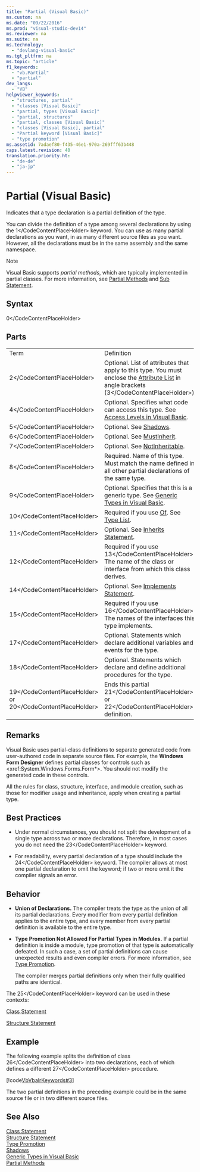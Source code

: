 ```yaml
---
title: "Partial (Visual Basic)"
ms.custom: na
ms.date: "09/22/2016"
ms.prod: "visual-studio-dev14"
ms.reviewer: na
ms.suite: na
ms.technology: 
  - "devlang-visual-basic"
ms.tgt_pltfrm: na
ms.topic: "article"
f1_keywords: 
  - "vb.Partial"
  - "partial"
dev_langs: 
  - "VB"
helpviewer_keywords: 
  - "structures, partial"
  - "classes [Visual Basic]"
  - "partial, types [Visual Basic]"
  - "partial, structures"
  - "partial, classes [Visual Basic]"
  - "classes [Visual Basic], partial"
  - "Partial keyword [Visual Basic]"
  - "type promotion"
ms.assetid: 7adaef80-f435-46e1-970a-269fff63b448
caps.latest.revision: 40
translation.priority.ht: 
  - "de-de"
  - "ja-jp"
---
```

# Partial (Visual Basic)
Indicates that a type declaration is a partial definition of the type.  
  
 You can divide the definition of a type among several declarations by using the <CodeContentPlaceHolder>1\</CodeContentPlaceHolder> keyword. You can use as many partial declarations as you want, in as many different source files as you want. However, all the declarations must be in the same assembly and the same namespace.  
  
> [!NOTE]
>  Visual Basic supports *partial methods*, which are typically implemented in partial classes. For more information, see [Partial Methods](../vs140/partial-methods--visual-basic-.md) and [Sub Statement](../vs140/sub-statement--visual-basic-.md).  
  
## Syntax  
  
<CodeContentPlaceHolder>0\</CodeContentPlaceHolder>  
## Parts  
  
|||  
|-|-|  
|Term|Definition|  
|<CodeContentPlaceHolder>2\</CodeContentPlaceHolder>|Optional. List of attributes that apply to this type. You must enclose the [Attribute List](../vs140/attribute-list--visual-basic-.md) in angle brackets (<CodeContentPlaceHolder>3\</CodeContentPlaceHolder>).|  
|<CodeContentPlaceHolder>4\</CodeContentPlaceHolder>|Optional. Specifies what code can access this type. See [Access Levels in Visual Basic](../vs140/access-levels-in-visual-basic.md).|  
|<CodeContentPlaceHolder>5\</CodeContentPlaceHolder>|Optional. See [Shadows](../vs140/shadows--visual-basic-.md).|  
|<CodeContentPlaceHolder>6\</CodeContentPlaceHolder>|Optional. See [MustInherit](../vs140/mustinherit--visual-basic-.md).|  
|<CodeContentPlaceHolder>7\</CodeContentPlaceHolder>|Optional. See [NotInheritable](../vs140/notinheritable--visual-basic-.md).|  
|<CodeContentPlaceHolder>8\</CodeContentPlaceHolder>|Required. Name of this type. Must match the name defined in all other partial declarations of the same type.|  
|<CodeContentPlaceHolder>9\</CodeContentPlaceHolder>|Optional. Specifies that this is a generic type. See [Generic Types in Visual Basic](../vs140/generic-types-in-visual-basic--visual-basic-.md).|  
|<CodeContentPlaceHolder>10\</CodeContentPlaceHolder>|Required if you use [Of](../vs140/of-clause--visual-basic-.md). See [Type List](../vs140/type-list--visual-basic-.md).|  
|<CodeContentPlaceHolder>11\</CodeContentPlaceHolder>|Optional. See [Inherits Statement](../vs140/inherits-statement.md).|  
|<CodeContentPlaceHolder>12\</CodeContentPlaceHolder>|Required if you use <CodeContentPlaceHolder>13\</CodeContentPlaceHolder>. The name of the class or interface from which this class derives.|  
|<CodeContentPlaceHolder>14\</CodeContentPlaceHolder>|Optional. See [Implements Statement](../vs140/implements-statement.md).|  
|<CodeContentPlaceHolder>15\</CodeContentPlaceHolder>|Required if you use <CodeContentPlaceHolder>16\</CodeContentPlaceHolder>. The names of the interfaces this type implements.|  
|<CodeContentPlaceHolder>17\</CodeContentPlaceHolder>|Optional. Statements which declare additional variables and events for the type.|  
|<CodeContentPlaceHolder>18\</CodeContentPlaceHolder>|Optional. Statements which declare and define additional procedures for the type.|  
|<CodeContentPlaceHolder>19\</CodeContentPlaceHolder> or <CodeContentPlaceHolder>20\</CodeContentPlaceHolder>|Ends this partial <CodeContentPlaceHolder>21\</CodeContentPlaceHolder> or <CodeContentPlaceHolder>22\</CodeContentPlaceHolder> definition.|  
  
## Remarks  
 Visual Basic uses partial-class definitions to separate generated code from user-authored code in separate source files. For example, the **Windows Form Designer** defines partial classes for controls such as \<xref:System.Windows.Forms.Form*>. You should not modify the generated code in these controls.  
  
 All the rules for class, structure, interface, and module creation, such as those for modifier usage and inheritance, apply when creating a partial type.  
  
## Best Practices  
  
-   Under normal circumstances, you should not split the development of a single type across two or more declarations. Therefore, in most cases you do not need the <CodeContentPlaceHolder>23\</CodeContentPlaceHolder> keyword.  
  
-   For readability, every partial declaration of a type should include the <CodeContentPlaceHolder>24\</CodeContentPlaceHolder> keyword. The compiler allows at most one partial declaration to omit the keyword; if two or more omit it the compiler signals an error.  
  
## Behavior  
  
-   **Union of Declarations.** The compiler treats the type as the union of all its partial declarations. Every modifier from every partial definition applies to the entire type, and every member from every partial definition is available to the entire type.  
  
-   **Type Promotion Not Allowed For Partial Types in Modules.** If a partial definition is inside a module, type promotion of that type is automatically defeated. In such a case, a set of partial definitions can cause unexpected results and even compiler errors. For more information, see [Type Promotion](../vs140/type-promotion--visual-basic-.md).  
  
     The compiler merges partial definitions only when their fully qualified paths are identical.  
  
 The <CodeContentPlaceHolder>25\</CodeContentPlaceHolder> keyword can be used in these contexts:  
  
 [Class Statement](../vs140/class-statement--visual-basic-.md)  
  
 [Structure Statement](../vs140/structure-statement.md)  
  
## Example  
 The following example splits the definition of class <CodeContentPlaceHolder>26\</CodeContentPlaceHolder> into two declarations, each of which defines a different <CodeContentPlaceHolder>27\</CodeContentPlaceHolder> procedure.  
  
 [!code[VbVbalrKeywords#3](../vs140/codesnippet/VisualBasic/partial--visual-basic-_1.vb)]  
  
 The two partial definitions in the preceding example could be in the same source file or in two different source files.  
  
## See Also  
 [Class Statement](../vs140/class-statement--visual-basic-.md)   
 [Structure Statement](../vs140/structure-statement.md)   
 [Type Promotion](../vs140/type-promotion--visual-basic-.md)   
 [Shadows](../vs140/shadows--visual-basic-.md)   
 [Generic Types in Visual Basic](../vs140/generic-types-in-visual-basic--visual-basic-.md)   
 [Partial Methods](../vs140/partial-methods--visual-basic-.md)